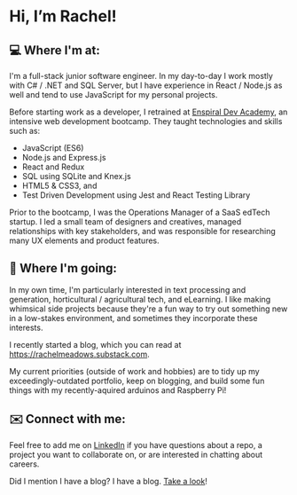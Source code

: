 # Hi, I’m Rachel!

## 💻 Where I'm at:
I'm a full-stack junior software engineer. In my day-to-day I work mostly with C# / .NET and SQL Server, but I have experience in React / Node.js as well and tend to use JavaScript for my personal projects.

Before starting work as a developer, I retrained at [Enspiral Dev Academy](https://devacademy.co.nz/), an intensive web development bootcamp. They taught technologies and skills such as:
- JavaScript (ES6)
- Node.js and Express.js
- React and Redux 
- SQL using SQLite and Knex.js
- HTML5 & CSS3, and
- Test Driven Development using Jest and React Testing Library

Prior to the bootcamp, I was the Operations Manager of a SaaS edTech startup. I led a small team of designers and creatives, managed relationships with key stakeholders, and was responsible for researching many UX elements and product features.

## 🦵 Where I'm going:

In my own time, I'm particularly interested in text processing and generation, horticultural / agricultural tech, and eLearning. I like making whimsical side projects because they're a fun way to try out something new in a low-stakes environment, and sometimes they incorporate these interests.

I recently started a blog, which you can read at https://rachelmeadows.substack.com.

My current priorities (outside of work and hobbies) are to tidy up my exceedingly-outdated portfolio, keep on blogging, and build some fun things with my recently-aquired arduinos and Raspberry Pi!

## ✉️ Connect with me:
Feel free to add me on [LinkedIn](https://www.linkedin.com/in/rachel-meadows/) if you have questions about a repo, a project you want to collaborate on, or are interested in chatting about careers.

Did I mention I have a blog? I have a blog. [Take a look](https://rachelmeadows.substack.com)!

